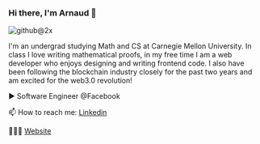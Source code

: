 ### Hi there, I'm Arnaud 👋

![github@2x](https://user-images.githubusercontent.com/41976260/104308674-0b3ccf80-549f-11eb-8a04-653f5facedfd.png)

I'm an undergrad studying Math and CS at Carnegie Mellon University. In class I love writing mathematical proofs, in my free time I am a web developer who enjoys designing and writing frontend code. I also have been following the blockchain industry closely for the past two years and am excited for the web3.0 revolution! 

▶️ Software Engineer @Facebook

📫 How to reach me: [Linkedin](https://www.linkedin.com/in/aavondet/)

🧑🏻‍💻 [Website](https://www.andrew.cmu.edu/user/aavondet/)
